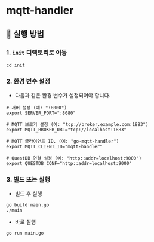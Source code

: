 # mqtt-handler

## 🥵 실행 방법

### 1. `init` 디렉토리로 이동

```azure
cd init
```

### 2. 환경 변수 설정

- 다음과 같은 환경 변수가 설정되어야 합니다.

```azure
# 서버 설정 (예: ":8000")
export SERVER_PORT=":8080"

# MQTT 브로커 설정 (예: "tcp://broker.example.com:1883")
export MQTT_BROKER_URL="tcp://localhost:1883"

# MQTT 클라이언트 ID. (예: "go-mqtt-handler")
export MQTT_CLIENT_ID="mqtt-handler"

# QuestDB 연결 설정 (예: "http::addr=localhost:9000")
export QUESTDB_CONF="http::addr=localhost:9000"
```

### 3. 빌드 또는 실행

- 빌드 후 실행

```azure
go build main.go
./main
```

- 바로 실행

```azure
go run main.go
```
